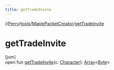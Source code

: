 ```yaml
---
title: getTradeInvite
---
```

//[Perry](../../../index.html)/[tools](../index.html)/[MaplePacketCreator](index.html)/[getTradeInvite](get-trade-invite.html)



# getTradeInvite



[jvm]\
open fun [getTradeInvite](get-trade-invite.html)(c: [Character](../../client/-character/index.html)): [Array](https://kotlinlang.org/api/latest/jvm/stdlib/kotlin/-array/index.html)<[Byte](https://kotlinlang.org/api/latest/jvm/stdlib/kotlin/-byte/index.html)>




